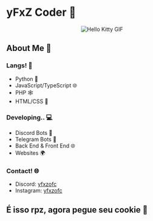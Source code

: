 # yFxZ Coder 🚀

<div align="center">
  <img src="https://media.tenor.com/YcSbUdAyjy4AAAAi/cute-hello-kitty.gif" alt="Hello Kitty GIF">
</div>

## About Me 🤖

### Langs! 🗽

- Python 🐍
- JavaScript/TypeScript 🌐
- PHP 🕸️
- HTML/CSS 🎨

### Developing.. 💻

- Discord Bots 🤖
- Telegram Bots 📱
- Back End & Front End 🌐
- Websites 🌍

### Contact! 🌐

- Discord: [yfxzofc](https://discord.com/users/1134936275980386364)
- Instagram: [yfxzofc](https://www.instagram.com/yfxzofc)

## É isso rpz, agora pegue seu cookie 🍪


